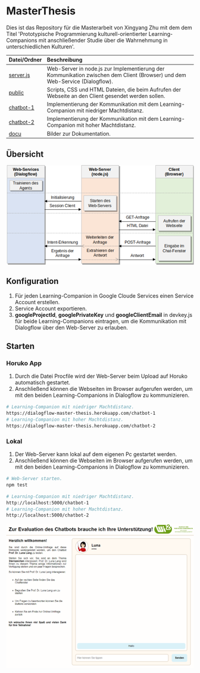 # MasterThesis

Dies ist das Repository für die Masterarbeit von Xingyang Zhu mit dem dem Titel 'Prototypische Programmierung kulturell-orientierter Learning-Companions mit anschließender Studie über die Wahrnehmung in unterschiedlichen Kulturen'.

| Datei/Ordner | Beschreibung |
|:----------|:--------|
| [server.js](https://github.com/XingyangZhu/MasterThesis/blob/main/server.js) | Web-Server in node.js zur Implementierung der Kommunikation zwischen dem Client (Browser) und dem Web-Service (Dialogflow). |
| [public](https://github.com/XingyangZhu/MasterThesis/tree/main/public) | Scripts, CSS und HTML Dateien, die beim Aufrufen der Webseite an den Client gesendet werden sollen. |
| [chatbot-1](https://github.com/XingyangZhu/MasterThesis/tree/main/chatbot-1) | Implementierung der Kommunikation mit dem Learning-Companion mit niedriger Machtdistanz. |
| [chatbot-2](https://github.com/XingyangZhu/MasterThesis/tree/main/chatbot-2) | Implementierung der Kommunikation mit dem Learning-Companion mit hoher Machtdistanz. |
| [docu](https://github.com/XingyangZhu/MasterThesis/tree/main/docu) | Bilder zur Dokumentation. |

## Übersicht

<div align="center">
    <img
        src="./docu/Code.png">
    </img>
</div>

## Konfiguration

1. Für jeden Learning-Companion in Google Cloude Services einen Service Account erstellen.
2. Service Account exportieren.
3. **googleProjectId**, **googlePrivateKey** und **googleClientEmail** in devkey.js für beide Learning-Companions eintragen, um die Kommunikation mit Dialogflow über den Web-Server zu erlauben.

## Starten

### Horuko App

1. Durch die Datei Procfile wird der Web-Server beim Upload auf Horuko automatisch gestartet.
2. Anschließend können die Webseiten im Browser aufgerufen werden, um mit den beiden Learning-Companions in Dialogflow zu kommunizieren.
```bash
# Learning-Companion mit niedriger Machtdistanz.
https://dialogflow-master-thesis.herokuapp.com/chatbot-1
# Learning-Companion mit hoher Machtdistanz.
https://dialogflow-master-thesis.herokuapp.com/chatbot-2
```

### Lokal

1. Der Web-Server kann lokal auf dem eigenen Pc gestartet werden.
2. Anschließend können die Webseiten im Browser aufgerufen werden, um mit den beiden Learning-Companions in Dialogflow zu kommunizieren.

```bash
# Web-Server starten.
npm test
```
```bash
# Learning-Companion mit niedriger Machtdistanz.
http://localhost:5000/chatbot-1
# Learning-Companion mit hoher Machtdistanz.
http://localhost:5000/chatbot-2
```

<div align="center">
    <img
        src="./docu/Webseite.png">
    </img>
</div>